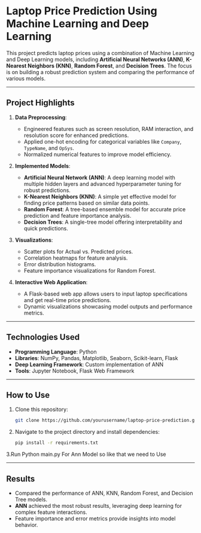# **Laptop Price Prediction Using Machine Learning and Deep Learning**

This project predicts laptop prices using a combination of Machine Learning and Deep Learning models, including **Artificial Neural Networks (ANN)**, **K-Nearest Neighbors (KNN)**, **Random Forest**, and **Decision Trees**. The focus is on building a robust prediction system and comparing the performance of various models.

---

## **Project Highlights**

1. **Data Preprocessing**:
   - Engineered features such as screen resolution, RAM interaction, and resolution score for enhanced predictions.
   - Applied one-hot encoding for categorical variables like `Company`, `TypeName`, and `OpSys`.
   - Normalized numerical features to improve model efficiency.

2. **Implemented Models**:
   - **Artificial Neural Network (ANN)**: A deep learning model with multiple hidden layers and advanced hyperparameter tuning for robust predictions.
   - **K-Nearest Neighbors (KNN)**: A simple yet effective model for finding price patterns based on similar data points.
   - **Random Forest**: A tree-based ensemble model for accurate price prediction and feature importance analysis.
   - **Decision Trees**: A single-tree model offering interpretability and quick predictions.

3. **Visualizations**:
   - Scatter plots for Actual vs. Predicted prices.
   - Correlation heatmaps for feature analysis.
   - Error distribution histograms.
   - Feature importance visualizations for Random Forest.

4. **Interactive Web Application**:
   - A Flask-based web app allows users to input laptop specifications and get real-time price predictions.
   - Dynamic visualizations showcasing model outputs and performance metrics.

---

## **Technologies Used**
- **Programming Language**: Python
- **Libraries**: NumPy, Pandas, Matplotlib, Seaborn, Scikit-learn, Flask
- **Deep Learning Framework**: Custom implementation of ANN
- **Tools**: Jupyter Notebook, Flask Web Framework

---

## **How to Use**
1. Clone this repository:  
   ```bash
   git clone https://github.com/yourusername/laptop-price-prediction.git
   ```
2. Navigate to the project directory and install dependencies:
   ```bash
   pip install -r requirements.txt
   ```
3.Run Python main.py For Ann Model so like that we need to Use

---

## **Results**
- Compared the performance of ANN, KNN, Random Forest, and Decision Tree models.
- **ANN** achieved the most robust results, leveraging deep learning for complex feature interactions.
- Feature importance and error metrics provide insights into model behavior.
